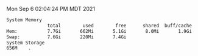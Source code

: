 Mon Sep  6 02:04:24 PM MDT 2021
```bash
System Memory
               total        used        free      shared  buff/cache   available
Mem:           7.7Gi       662Mi       5.1Gi       8.0Mi       1.9Gi       6.7Gi
Swap:          7.6Gi       220Mi       7.4Gi
System Storage
656M	.
```
